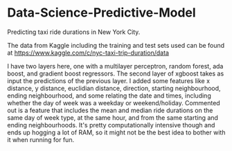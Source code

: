 # Data-Science-Predictive-Model
Predicting taxi ride durations in New York City.  

The data from Kaggle including the training and test sets used can be found at 
https://www.kaggle.com/c/nyc-taxi-trip-duration/data

I have two layers here, one with a multilayer perceptron, random forest, ada boost, and gradient boost regressors.  The second layer of xgboost takes as input the predictions of the previous layer.  I added some features like x distance, y distance, euclidian distance, direction, starting neighbourhood, ending neighbourhood, and some relating the date and times, including whether the day of week was a weekday or weekend/holiday.  Commented out is a feature that includes the mean and median ride durations on the same day of week type, at the same hour, and from the same starting and ending neighbourhoods.  It's pretty computationally intensive though and ends up hogging a lot of RAM, so it might not be the best idea to bother with it when running for fun.
